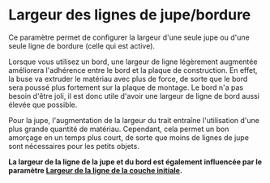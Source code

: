 Largeur des lignes de jupe/bordure
===

Ce paramètre permet de configurer la largeur d'une seule jupe ou d'une seule ligne de bordure (celle qui est active).

Lorsque vous utilisez un bord, une largeur de ligne légèrement augmentée améliorera l'adhérence entre le bord et la plaque de construction. En effet, la buse va extruder le matériau avec plus de force, de sorte que le bord sera poussé plus fortement sur la plaque de montage. Le bord n'a pas besoin d'être joli, il est donc utile d'avoir une largeur de ligne de bord aussi élevée que possible.

Pour la jupe, l'augmentation de la largeur du trait entraîne l'utilisation d'une plus grande quantité de matériau. Cependant, cela permet un bon amorçage en un temps plus court, de sorte que moins de lignes de jupe sont nécessaires pour les petits objets.

**La largeur de la ligne de la jupe et du bord est également influencée par le paramètre [Largeur de la ligne de la couche initiale](initial_layer_line_width_factor.md).**
